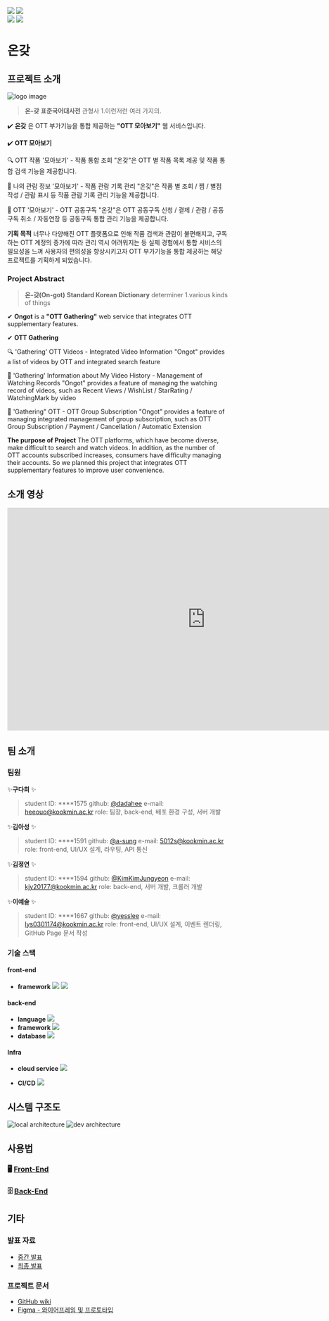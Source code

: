 <p align="left">
  <img src="https://img.shields.io/github/issues-raw/kookmin-sw/capstone-2022-24?color=lightgreen&style=flat-square">
  <img src="https://img.shields.io/github/issues-closed-raw/kookmin-sw/capstone-2022-24?color=mediumpurple&style=flat-square">
  <br>
  <img src="https://img.shields.io/github/issues-pr-raw/kookmin-sw/capstone-2022-24?color=lightgreen&style=flat-square">
  <img src="https://img.shields.io/github/issues-pr-closed-raw/kookmin-sw/capstone-2022-24?color=mediumpurple&style=flat-square">
</p>

# 온갖
## 프로젝트 소개
![logo image](service_icon.png)

>**온-갖**
**표준국어대사전**
관형사
1.이런저런 여러 가지의.

✔️ **온갖** 은 OTT 부가기능을 통합 제공하는 **"OTT 모아보기"** 웹 서비스입니다.

✔️ **OTT 모아보기**

🔍 OTT 작품 '모아보기' - 작품 통합 조회
"온갖"은 OTT 별 작품 목록 제공 및 작품 통합 검색 기능을 제공합니다.

📑 나의 관람 정보 '모아보기' - 작품 관람 기록 관리
"온갖"은 작품 별 조회 / 찜 / 별점 작성 / 관람 표시 등 작품 관람 기록 관리 기능을 제공합니다.

💸 OTT '모아보기' - OTT 공동구독
"온갖"은 OTT 공동구독 신청 / 결제 / 관람 / 공동구독 취소 / 자동연장 등 공동구독 통합 관리 기능을 제공합니다.

**기획 목적**
너무나 다양해진 OTT 플랫폼으로 인해 작품 검색과 관람이 불편해지고,
구독하는 OTT 계정의 증가에 따라 관리 역시 어려워지는 등 실제 경험에서 통합 서비스의 필요성을 느껴
사용자의 편의성을 향상시키고자 OTT 부가기능을 통합 제공하는 해당 프로젝트를 기획하게 되었습니다.


### Project Abstract
>**온-갖(On-got)**
**Standard Korean Dictionary**
determiner
1.various kinds of things

✔ **Ongot** is a **"OTT Gathering"** web service that integrates OTT supplementary features.

✔ **OTT Gathering**

🔍 'Gathering' OTT Videos - Integrated Video Information
"Ongot" provides a list of videos by OTT and integrated search feature

📑 'Gathering' Information about My Video History - Management of Watching Records
"Ongot" provides a feature of managing the watching record of videos, such as Recent Views / WishList / StarRating / WatchingMark by video

💸 'Gathering" OTT - OTT Group Subscription
"Ongot" provides a feature of managing integrated management of group subscription, such as OTT Group Subscription / Payment / Cancellation / Automatic Extension

**The purpose of Project**
The OTT platforms, which have become diverse, make difficult to search and watch videos.
In addition, as the number of OTT accounts subscribed increases, consumers have difficulty managing their accounts.
So we planned this project that integrates OTT supplementary features to improve user convenience.

## 소개 영상
<iframe width="900" height="506" src="https://www.youtube.com/embed/ixT1wWMar5o" title="YouTube video player" frameborder="0" allow="accelerometer; autoplay; clipboard-write; encrypted-media; gyroscope; picture-in-picture" allowfullscreen></iframe>

## 팀 소개
### 팀원
✨**구다희** ✨
>student ID: ****1575
github: [@dadahee](https://github.com/dadahee)
e-mail: heeouo@kookmin.ac.kr
role: 팀장, back-end, 배포 환경 구성, 서버 개발

✨**김아성** ✨
>student ID: ****1591
github: [@a-sung](https://github.com/asung)
e-mail: 5012s@kookmin.ac.kr
role: front-end, UI/UX 설계, 라우팅, API 통신

✨**김정연** ✨
>student ID: ****1594
github: [@KimKimJungyeon](https://github.com/KimKimJungyeon)
e-mail: kjy20177@kookmin.ac.kr
role: back-end, 서버 개발, 크롤러 개발

✨**이예슬** ✨
>student ID: ****1667
github: [@yesslee](https://github.com/yesslee)
e-mail: lys0301174@kookmin.ac.kr
role: front-end, UI/UX 설계, 이벤트 렌더링, GitHub Page 문서 작성

### 기술 스택
#### front-end
- **framework**
  <img src="https://img.shields.io/badge/Vue.js-4fc08d?style=flat-square&logo=vue.js&logoColor=white"/>
  <img src="https://img.shields.io/badge/Quasar-1976d2?style=flat-square&logo=quasar&logoColor=white"/>

#### back-end
- **language**
  <img src="https://img.shields.io/badge/Python3-3776ab?style=flat-square&logo=python&logoColor=white"/>
- **framework**
  <img src="https://img.shields.io/badge/Django-092e20?style=flat-square&logo=django&logoColor=white"/>
- **database**
  <img src="https://img.shields.io/badge/MariaDB-003545?style=flat-square&logo=mariadb&logoColor=white"/>

#### Infra
- **cloud service**
  <img src="https://img.shields.io/badge/Amazon AWS-ff9900?style=flat-square&logo=amazonaws&logoColor=white"/>

- **CI/CD**
  <img src="https://img.shields.io/badge/GitHub Actions-2088ff?style=flat-square&logo=githubactions&logoColor=white"/>

## 시스템 구조도
![local architecture](local-env-architecture-final.drawio.png)
![dev architecture](dev-env-architecture-final.drawio.png)

## 사용법
### 🖥 [Front-End](https://github.com/kookmin-sw/capstone-2022-24/wiki/%ED%94%84%EB%A1%A0%ED%8A%B8%EC%97%94%EB%93%9C-%EC%84%9C%EB%B2%84-%EC%8B%A4%ED%96%89%EB%B0%A9%EB%B2%95)
### 🗄 [Back-End](https://github.com/kookmin-sw/capstone-2022-24/wiki/%EB%B0%B1%EC%97%94%EB%93%9C-%EC%84%9C%EB%B2%84-%EC%8B%A4%ED%96%89%EB%B0%A9%EB%B2%95)

## 기타
### 발표 자료
- [중간 발표](https://github.com/kookmin-sw/capstone-2022-24/wiki/%EC%A4%91%EA%B0%84%EB%B0%9C%ED%91%9C-%EC%9E%90%EB%A3%8C)
- [최종 발표](final/README.md)

### 프로젝트 문서
- [GitHub wiki](https://github.com/kookmin-sw/capstone-2022-24/wiki)
- [Figma - 와이어프레임 및 프로토타입](https://www.figma.com/file/6K75DHjsBMIbt0574U7yd9/%EC%BA%A1%EC%8A%A4%ED%86%A42022?node-id=96%3A82)
